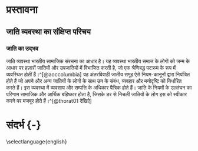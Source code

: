 # प्रस्तावना

## जाति व्यवस्था का संक्षिप्त परिचय

### जाति का उद्भव

जाति व्यवस्था भारतीय सामाजिक संरचना का आधार है। यह व्यवस्था भारतीय समाज के लोगों को जन्म के आधार पर हज़ारों जातियों और उपजातियों में विभाजित करती है, जो एक श्रेणिबद्ध पदक्रम के रूप में व्यवस्थित होतीं हैं।^[@aoccolumbia] यह अंतरविवाही जातीय समूह ऐसे नियम-कानूनों द्वारा नियंत्रित होते हैं जो अपने और अन्य जातियों के लोगों के साथ उन के संबंध, व्यवहार और मनोदृष्टि को निर्धारित करते हैं। इस व्यवस्था में व्यवसाय और सम्पत्ति के अधिकार पैत्रिक होते हैं। जाति के नियमों के उल्लंघन का परिणाम सामाजिक और आर्थिक बहिष्कार होता है, जिसके डर से निचली जातियों के लोग इस को स्वीकार करने पर मजबूर होते हैं।^[@thorat01 देखिऐ]

# संदर्भ {-}
\selectlanguage{english}




